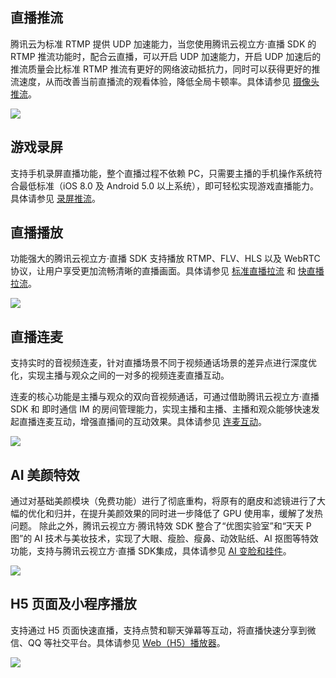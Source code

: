## 直播推流

腾讯云为标准 RTMP 提供 UDP 加速能力，当您使用腾讯云视立方·直播 SDK 的 RTMP 推流功能时，配合云直播，可以开启 UDP 加速能力，开启 UDP 加速后的推流质量会比标准 RTMP 推流有更好的网络波动抵抗力，同时可以获得更好的推流速度，从而改善当前直播流的观看体验，降低全局卡顿率。具体请参见 [摄像头推流](https://cloud.tencent.com/document/product/454/56591)。

![](https://qcloudimg.tencent-cloud.cn/raw/a7af20657649bb02e9d9c712d21bf700.png)

## 游戏录屏

支持手机录屏直播功能，整个直播过程不依赖 PC，只需要主播的手机操作系统符合最低标准（iOS 8.0 及 Android 5.0 以上系统），即可轻松实现游戏直播能力。具体请参见 [录屏推流](https://cloud.tencent.com/document/product/454/56594)。
## 直播播放

功能强大的腾讯云视立方·直播 SDK 支持播放 RTMP、FLV、HLS 以及 WebRTC 协议，让用户享受更加流畅清晰的直播画面。具体请参见 [标准直播拉流](https://cloud.tencent.com/document/product/454/56597) 和 [快直播拉流](https://cloud.tencent.com/document/product/454/55880)。 

![](https://qcloudimg.tencent-cloud.cn/raw/770f2178df6665ad8b78e13e5fb8f56d.png)

## 直播连麦

支持实时的音视频连麦，针对直播场景不同于视频通话场景的差异点进行深度优化，实现主播与观众之间的一对多的视频连麦直播互动。

连麦的核心功能是主播与观众的双向音视频通话，可通过借助腾讯云视立方·直播 SDK 和 即时通信 IM 的房间管理能力，实现主播和主播、主播和观众能够快速发起直播连麦互动，增强直播间的互动效果。具体请参见 [连麦互动](https://cloud.tencent.com/document/product/454/52751)。

![](https://qcloudimg.tencent-cloud.cn/raw/2bebe9741550fa6bf967952e8c219e2a.png)

## AI 美颜特效

通过对基础美颜模块（免费功能）进行了彻底重构，将原有的磨皮和滤镜进行了大幅的优化和归并，在提升美颜效果的同时进一步降低了 GPU 使用率，缓解了发热问题。
除此之外，腾讯云视立方·腾讯特效 SDK 整合了“优图实验室”和“天天 P 图”的 AI 技术与美妆技术，实现了大眼、瘦脸、瘦鼻、动效贴纸、AI 抠图等特效功能，支持与腾讯云视立方·直播 SDK集成，具体请参见 [AI 变脸和挂件](https://cloud.tencent.com/document/product/454/9018)。

![](https://qcloudimg.tencent-cloud.cn/raw/b690f19f5480e8d832bf9128b964eff2.png)

## H5 页面及小程序播放

支持通过 H5 页面快速直播，支持点赞和聊天弹幕等互动，将直播快速分享到微信、QQ 等社交平台。具体请参见 [Web（H5）播放器](https://cloud.tencent.com/document/product/454/7503)。

![](https://qcloudimg.tencent-cloud.cn/raw/4a441a115c518bffe169d2d59f9783ca.png)
